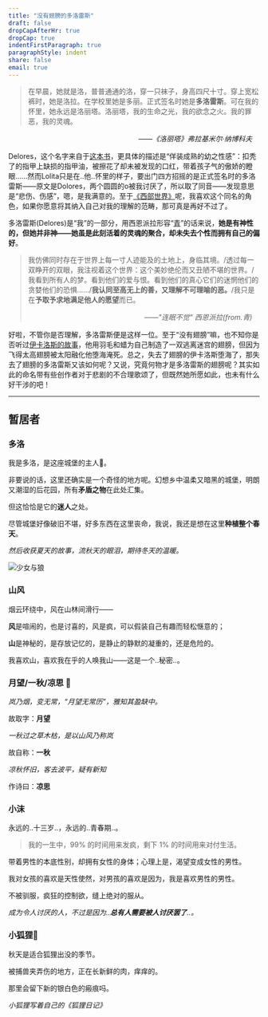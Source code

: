 ```yaml
---
title: "没有翅膀的多洛雷斯"
draft: false
dropCapAfterHr: true
dropCap: true
indentFirstParagraph: true
paragraphStyle: indent
share: false
email: true
---
```

> 在早晨，她就是洛，普普通通的洛，穿一只袜子，身高四尺十寸。穿上宽松裤时，她是洛拉。在学校里她是多丽。正式签名时她是**多洛雷斯**。可在我的怀里，她永远是洛丽塔。洛丽塔，我的生命之光，我的欲念之火。我的罪恶，我的灵魂。

<div style="text-align:right;margin:15px" ><footer>——<cite>《洛丽塔》弗拉基米尔·纳博科夫</cite></footer></div>

Delores，这个名字来自于[这本书](https://book.douban.com/subject/1465324/)，更具体的描述是“佯装成熟的幼之性感”：扣秃了的指甲上缺损的指甲油，被擦花了却未被发现的口红，带着孩子气的傲娇的瞪眼......然而Lolita只是在..他..怀里的样子，要出门四方招摇的是正式签名时的多洛雷斯——原文是Dolores，两个圆圆的o被我讨厌了，所以取了同音——发现意思是“悲伤、伤感”，嗯，是我满意的。至于[《西部世界》](https://movie.douban.com/subject/2338055/)呢，我喜欢这个同名的角色，如果你愿意将其纳入自己对我的理解的范畴，那可真是再好不过了。

多洛雷斯(Delores)是“我”的一部分，用西恩派拉形容“[青](http://www.66rpg.com/game/160856)”的话来说，**她是有神性的，但她并非神——她虽是此刻活着的灵魂的聚合，却未失去个性而拥有自己的偏好**。

> 我仿佛同时存在于世界上每一寸人迹能及的土地上，身临其境。/透过每一双睁开的双眼，我注视着这个世界：这个美妙绝伦而又丑陋不堪的世界。/我看到所有人的梦。看到他们的爱与恨。看到他们的真心它们的迷惘他们的贪婪他们的恐惧....../**我认同至高无上的善，又理解不可理喻的恶。**/我只是在**予取予求地满足他人的愿望**而已。
>
> <div style="text-align:right;margin:15px" ><footer>——<cite>"连眠不觉" 西恩派拉(from.青)</cite></footer></div>

好啦，不管你是否理解，多洛雷斯便是这样一位。至于“没有翅膀”嘛，也不知你是否听过[伊卡洛斯的故事](https://www.zhihu.com/question/50932275/answer/438184901)，他用羽毛和蜡为自己制造了一双逃离迷宫的翅膀，但因为飞得太高翅膀被太阳融化他堕海淹死。总之，失去了翅膀的伊卡洛斯堕海了，那失去了翅膀的多洛雷斯又该如何呢？又说，究竟何物才是多洛雷斯的翅膀呢？其实如此的命名带有些创作者对于悲剧的不合理歌颂了，但既然她所愿如此，也未有什么好干涉的吧！

---

## 暂居者

### 多洛

我是多洛，是这座城堡的主人🏰。

非要说的话，这里还确实是一个奇怪的地方呢。幻想乡中温柔又暗黑的城堡，明朗又潮湿的后花园，所有**矛盾之物**在此处汇集。

但这恰恰是它的**迷人**之处。

尽管城堡好像破旧不堪，好多东西在这里丧命，我说，我还是想在这里**种植整个春天**。

*然后收获夏天的故事，流秋天的眼泪，期待冬天的温暖。*

![](https://delores0217.oss-cn-hangzhou.aliyuncs.com/img/少女与狼.jpg "少女与狼")

### 山风

烟云环绕中，风在山林间滑行——

**风**是喧闹的，也是讨喜的，风是疯，可以假装自己有趣而轻松惬意的；

**山**是神秘的，是存放记忆的，是静止的静默的凝重的，还是危险的。

我喜欢山，喜欢我在乎的人唤我山——这是一个..秘密..。

### 月望/一秋/凉思 🌙

*岚乃烟，变无常，“月望无常历”，雅知其盈缺中。*

故取字：**月望**

*一秋过之草木枯，是以山风乃称岚*

故自称：**一秋**

*凉秋怀旧，客去波平，疑有新知*

作诗曰：**凉思**

### 小沫

永远的..十三岁..，永远的..青春期..。

> 我的一生中，99% 的时间用来发疯，剩下 1% 的时间用来对付生活。

带着男性的本底性别，却拥有女性的身体；心理上是，渴望变成女性的男性。

我对女孩的喜欢是天性使然，对男孩的喜欢是因为，我是喜欢男性的男性。

不被驯服，疯狂的控制欲，缝上绝对的服从。

*成为令人讨厌的人，不过是因为..**总有人需要被人讨厌罢了**..。*

### 小狐狸🦊

秋天是适合狐狸出没的季节。

被捕兽夹弄伤的地方，正在长新鲜的肉，痒痒的。

那里会留下新的银白色的瘢痕吗。

*小狐狸写着自己的《狐狸日记》*
